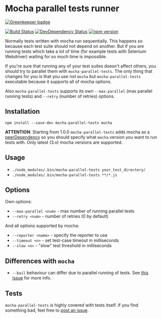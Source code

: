 # Mocha parallel tests runner

[![Greenkeeper badge](https://badges.greenkeeper.io/yandex/mocha-parallel-tests.svg)](https://greenkeeper.io/)

[![Build Status](https://img.shields.io/travis/yandex/mocha-parallel-tests/master.svg?style=flat)](https://travis-ci.org/yandex/mocha-parallel-tests)
[![DevDependency Status](http://img.shields.io/david/dev/yandex/mocha-parallel-tests.svg?style=flat)](https://david-dm.org/yandex/mocha-parallel-tests#info=devDependencies)
[![npm version](https://img.shields.io/npm/v/mocha-parallel-tests.svg?style=flat)](https://www.npmjs.com/package/mocha-parallel-tests)


Normally tests written with mocha run sequentially. This happens so because each test suite should not depend on another. But if you are running tests which take a lot of time (for example tests with Selenium Webdriver) waiting for so much time is impossible.

If you're sure that running any of your test suites doesn't affect others, you should try to parallel them with `mocha-parallel-tests`. The only thing that changes for you is that you use not `mocha` but `mocha-parallel-tests` executable because it supports all of mocha options.

Also `mocha-parallel-tests` supports its own `--max-parallel` (max parallel running tests) and `--retry` (number of retries) options.

## Installation

`npm install --save-dev mocha-parallel-tests mocha`

**ATTENTION**: Starting from 1.0.0 `mocha-parallel-tests` adds mocha as a [peerDependency](https://nodejs.org/en/blog/npm/peer-dependencies/) so you should specify what `mocha` version you want to run tests with. Only latest (3.x) mocha versions are supported.

## Usage

* `./node_modules/.bin/mocha-parallel-tests your_test_directory/`
* `./node_modules/.bin/mocha-parallel-tests **/*.js`

## Options
Own options:

* `--max-parallel <num>` - max number of running parallel tests
* `--retry <num>` - number of retries (0 by default)

And all options supported by mocha:

* `--reporter <name>` - specify the reporter to use
* `--timeout <n>` - set test-case timeout in milliseconds
* `--slow <n>` - "slow" test threshold in milliseconds

## Differences with `mocha`

 * `--bail` behaviour can differ due to parallel running of tests. See [this issue](https://github.com/yandex/mocha-parallel-tests/issues/88) for more info.

## Tests
`mocha-parallel-tests` is highly covered with tests itself. If you find something bad, feel free to [post an issue](https://github.com/yandex/mocha-parallel-tests/issues/new).
